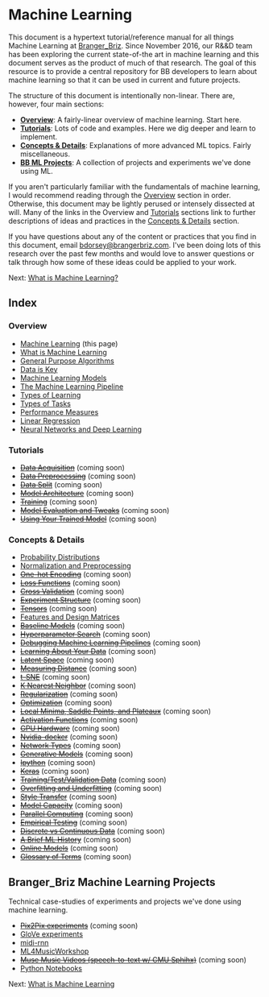 # Machine Learning

This document is a hypertext tutorial/reference manual for all things Machine Learning at [Branger_Briz](http://brangerbriz.com). Since November 2016, our R&&D team has been exploring the current state-of-the art in machine learning and this document serves as the product of much of that research. The goal of this resource is to provide a central repository for BB developers to learn about machine learning so that it can be used in current and future projects.

The structure of this document is intentionally non-linear. There are, however, four main sections:

- [**Overview**](#overview): A fairly-linear overview of machine learning. Start here.
- [**Tutorials**](#tutorials): Lots of code and examples. Here we dig deeper and learn to implement.
- [**Concepts & Details**](#): Explanations of more advanced ML topics. Fairly miscellaneous.
- [**BB ML Projects**](#Branger_Briz-Machine-Learning-Projects): A collection of projects and experiments we've done using ML.

If you aren't particularly familiar with the fundamentals of machine learning, I would recommend reading through the [Overview](#overview) section in order. Otherwise, this document may be lightly perused or intensely dissected at will. Many of the links in the Overview and [Tutorials](#tutorials) sections link to further descriptions of ideas and practices in the [Concepts & Details](#concepts-details) section.

If you have questions about any of the content or practices that you find in this document, email <bdorsey@brangerbriz.com>. I've been doing lots of this research over the past few months and would love to answer questions or talk through how some of these ideas could be applied to your work.

Next: [What is Machine Learning?](what-is-machine-learning.html)

## Index

### Overview

- [Machine Learning](index.html) (this page)
- [What is Machine Learning](what-is-machine-learning.html)
- [General Purpose Algorithms](general-purpose-algorithms.html)
- [Data is Key](data-is-key.html)
- [Machine Learning Models](machine-learning-models.html)
- [The Machine Learning Pipeline](the-ml-pipeline.html)
- [Types of Learning](types-of-learning.html)
- [Types of Tasks](types-of-tasks.html)
- [Performance Measures](performance-measures.html)
- [Linear Regression](linear-regression.html)
- [Neural Networks and Deep Learning](neural-networks-and-deep-learning.html)

### Tutorials

- ~~[Data Acquisition](data-acquisition.html)~~ (coming soon)
- ~~[Data Preprocessing](data-preprocessing.html)~~ (coming soon)
- ~~[Data Split](data-split.html)~~ (coming soon)
- ~~[Model Architecture](model-architecture.html)~~ (coming soon)
- ~~[Training](training.html)~~ (coming soon)
- ~~[Model Evaluation and Tweaks](model-evaluation-and-tweaks.html)~~ (coming soon)
- ~~[Using Your Trained Model](using-your-trained-model.html)~~ (coming soon)

### Concepts & Details

- [Probability Distributions](probability-distributions.html)
- [Normalization and Preprocessing](normalization-and-preprocessing.html)
- ~~[One-hot Encoding](one-hot-encoding.html)~~ (coming soon)
- ~~[Loss Functions](loss-functions.html)~~ (coming soon)
- ~~[Cross Validation](cross-validation.html)~~ (coming soon)
- ~~[Experiment Structure](experiment-structure.html)~~ (coming soon)
- ~~[Tensors](tensors.html)~~ (coming soon)
- [Features and Design Matrices](features-and-design-matrices.html)
- ~~[Baseline Models](baseline-models.html)~~ (coming soon)
- ~~[Hyperparameter Search](hyperparameter-search.html)~~ (coming soon)
- ~~[Debugging Machine Learning Pipelines](debugging-ml-pipelines.html)~~ (coming soon)
- ~~[Learning About Your Data](learning-about-your-data.html)~~ (coming soon)
- ~~[Latent Space](latent-space.html)~~ (coming soon)
- ~~[Measuring Distance](measuring-distance.html)~~ (coming soon)
- ~~[t-SNE](t-sne.html)~~ (coming soon)
- ~~[K Nearest Neighbor](knn.html)~~ (coming soon)
- ~~[Regularization](regularization.html)~~ (coming soon)
- ~~[Optimization](optimization.html)~~ (coming soon)
- ~~[Local Minima, Saddle Points, and Plateaux](local-minima-saddle-points-and-plateaux.html)~~ (coming soon)
- ~~[Activation Functions](activation-functions.html)~~ (coming soon)
- ~~[GPU Hardware](gpu-hardware.html)~~ (coming soon)
- ~~[Nvidia-docker](nvidia-docker.html)~~ (coming soon)
- ~~[Network Types](network-types.html)~~ (coming soon)
- ~~[Generative Models](generative-models.html)~~ (coming soon)
- ~~[Ipython](ipython.html)~~ (coming soon)
- ~~[Keras](keras.html)~~ (coming soon)
- ~~[Training/Test/Validation Data](training-test-validation-data.html)~~ (coming soon)
- ~~[Overfitting and Underfitting](overfitting-and-underfitting.html)~~ (coming soon)
- ~~[Style Transfer](style-transfer.html)~~ (coming soon)
- ~~[Model Capacity](model-capacity.html)~~ (coming soon)
- ~~[Parallel Computing](parallel-computing.html)~~ (coming soon)
- ~~[Empirical Testing](empirical-testing.html)~~ (coming soon)
- ~~[Discrete vs Continuous Data](discrete-vs-continuous-data.html)~~ (coming soon)
- ~~[A Brief ML History](a-brief-ml-history.html)~~ (coming soon)
- ~~[Online Models](online-models.html)~~ (coming soon)
- ~~[Glossary of Terms](glossary-of-terms.html)~~ (coming soon)

## Branger_Briz Machine Learning Projects

Technical case-studies of experiments and projects we've done using machine learning.

- ~~[Pix2Pix experiments](pix2pix-experiments.html)~~ (coming soon)
- [GloVe experiments](https://github.com/brangerbriz/GloVe-experiments)
- [midi-rnn](https://github.com/brangerbriz/midi-rnn)
- [ML4MusicWorkshop](https://github.com/brannondorsey/ml4music-workshop)
- ~~[Muse Music Videos (speech-to-text w/ CMU Sphihx)](muse-music-videos.html)~~ (coming soon)
- [Python Notebooks](https://github.com/brangerbriz/ml-notebooks)

Next: [What is Machine Learning](what-is-machine-learning.html)
